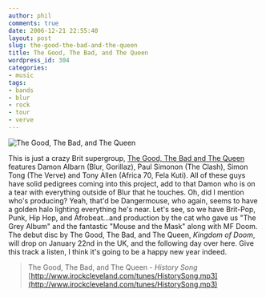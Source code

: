 ```yaml
---
author: phil
comments: true
date: 2006-12-21 22:55:40
layout: post
slug: the-good-the-bad-and-the-queen
title: The Good, The Bad, and The Queen
wordpress_id: 304
categories:
- music
tags:
- bands
- blur
- rock
- tour
- verve
---
```


![The Good, The Bad, and The Queen](http://fak3r.com/wp-content/uploads/2006/12/gbq.jpg)

This is just a crazy Brit supergroup, [The Good, The Bad and The Queen](http://www.thegoodthebadandthequeen.com/) features Damon Albarn (Blur, Gorillaz), Paul Simonon (The Clash), Simon Tong (The Verve) and Tony Allen (Africa 70, Fela Kuti).  All of these guys have solid pedigrees coming into this project, add to that Damon who is on a tear with everything outside of Blur that he touches.  Oh, did I mention who's producing?  Yeah, that'd be Dangermouse, who again, seems to have a golden halo lighting everything he's near.  Let's see, so we have Brit-Pop, Punk, Hip Hop, and Afrobeat...and production by the cat who gave us "The Grey Album" and the fantastic "Mouse and the Mask" along with MF Doom.  The debut disc by The Good, The Bad, and The Queen, _Kingdom of Doom_, will drop on January 22nd in the UK, and the following day over here.  Give this track a listen, I think it's going to be a happy new year indeed.


> The Good, The Bad, and The Queen - _History Song_
[http://www.irockcleveland.com/tunes/HistorySong.mp3](http://www.irockcleveland.com/tunes/HistorySong.mp3)
